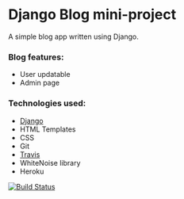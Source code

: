 # Django Blog mini-project

A simple blog app written using Django.

### Blog features:
- User updatable
- Admin page

### Technologies used:

- [Django](https://www.djangoproject.com/weblog/2015/jun/25/roadmap/)
- HTML Templates
- CSS
- Git
- [Travis](https://travis-ci.org/)
- WhiteNoise library
- Heroku


[![Build Status](https://travis-ci.org/pazcm/django-blog.svg?branch=master)](https://travis-ci.org/pazcm/django-blog)

